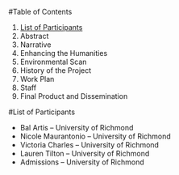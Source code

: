 #Table of Contents
1. [List of Participants](#list-of-participants)
2. Abstract
3. Narrative
  1. Enhancing the Humanities
  2. Environmental Scan
  3. History of the Project
  4. Work Plan
  5. Staff
  6. Final Product and Dissemination
  
#List of Participants
* Bal Artis – University of Richmond
* Nicole Maurantonio – University of Richmond
* Victoria Charles – University of Richmond
* Lauren Tilton – University of Richmond
* Admissions – University of Richmond
